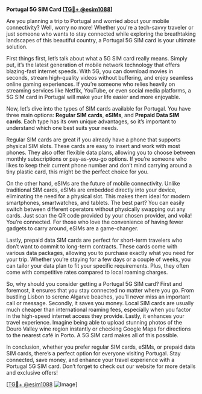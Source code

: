 **Portugal 5G SIM Card [[TG💪+ @esim1088](https://t.me/s/esim1088)]**

Are you planning a trip to Portugal and worried about your mobile connectivity? Well, worry no more! Whether you're a tech-savvy traveler or just someone who wants to stay connected while exploring the breathtaking landscapes of this beautiful country, a Portugal 5G SIM card is your ultimate solution.

First things first, let’s talk about what a 5G SIM card really means. Simply put, it’s the latest generation of mobile network technology that offers blazing-fast internet speeds. With 5G, you can download movies in seconds, stream high-quality videos without buffering, and enjoy seamless online gaming experiences. If you’re someone who relies heavily on streaming services like Netflix, YouTube, or even social media platforms, a 5G SIM card in Portugal will make your life easier and more enjoyable.

Now, let’s dive into the types of SIM cards available for Portugal. You have three main options: **Regular SIM cards**, **eSIMs**, and **Prepaid Data SIM cards**. Each type has its own unique advantages, so it’s important to understand which one best suits your needs.

Regular SIM cards are great if you already have a phone that supports physical SIM slots. These cards are easy to insert and work with most phones. They also offer flexible data plans, allowing you to choose between monthly subscriptions or pay-as-you-go options. If you’re someone who likes to keep their current phone number and don’t mind carrying around a tiny plastic card, this might be the perfect choice for you.

On the other hand, eSIMs are the future of mobile connectivity. Unlike traditional SIM cards, eSIMs are embedded directly into your device, eliminating the need for a physical slot. This makes them ideal for modern smartphones, smartwatches, and tablets. The best part? You can easily switch between different operators without physically swapping out any cards. Just scan the QR code provided by your chosen provider, and voila! You’re connected. For those who love the convenience of having fewer gadgets to carry around, eSIMs are a game-changer.

Lastly, prepaid data SIM cards are perfect for short-term travelers who don’t want to commit to long-term contracts. These cards come with various data packages, allowing you to purchase exactly what you need for your trip. Whether you’re staying for a few days or a couple of weeks, you can tailor your data plan to fit your specific requirements. Plus, they often come with competitive rates compared to local roaming charges.

So, why should you consider getting a Portugal 5G SIM card? First and foremost, it ensures that you stay connected no matter where you go. From bustling Lisbon to serene Algarve beaches, you’ll never miss an important call or message. Secondly, it saves you money. Local SIM cards are usually much cheaper than international roaming fees, especially when you factor in the high-speed internet access they provide. Lastly, it enhances your travel experience. Imagine being able to upload stunning photos of the Douro Valley wine region instantly or checking Google Maps for directions to the nearest café in Porto. A 5G SIM card makes all of this possible.

In conclusion, whether you prefer regular SIM cards, eSIMs, or prepaid data SIM cards, there’s a perfect option for everyone visiting Portugal. Stay connected, save money, and enhance your travel experience with a Portugal 5G SIM card. Don’t forget to check out our website for more details and exclusive offers!

[[TG💪+ @esim1088](https://t.me/s/esim1088) ![Image](https://i.postimg.cc/Y0z9fWf4/image.png)]